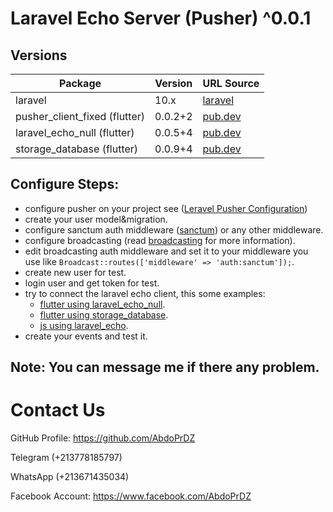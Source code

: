 # Laravel Echo Server (Pusher) ^0.0.1

## Versions

| Package                       | Version   | URL Source                                                             |
| ----------------------------- | --------- | ---------------------------------------------------------------------- |
| laravel                       | 10.x      | [laravel](https://laravel.com/docs/10.x)                               |
| pusher_client_fixed (flutter) | 0.0.2+2   | [pub.dev](https://pub.dev/packages/pusher_client_fixed)                |
| laravel_echo_null (flutter)   | 0.0.5+4   | [pub.dev](https://pub.dev/packages/laravel_echo_null)                  |
| storage_database (flutter)    | 0.0.9+4   | [pub.dev](https://pub.dev/packages/storage_database)                   |

## Configure Steps:

* configure pusher on your project see ([Leravel Pusher Configuration](https://laravel.com/docs/10.x/broadcasting#pusher-channels))
* create your user model&migration.
* configure sanctum auth middleware ([sanctum](https://laravel.com/docs/10.x/sanctum)) or any other middleware.
* configure broadcasting (read [broadcasting](https://laravel.com/docs/10.x/broadcasting) for more information).
* edit broadcasting auth middleware and set it to your middleware you use like ```Broadcast::routes(['middleware' => 'auth:sanctum']);```.
* create new user for test.
* login user and get token for test.
* try to connect the laravel echo client, this some examples:
    * [flutter using laravel_echo_null](https://github.com/AbdoPrDZ/laravel_echo_null/tree/main/example).
    * [flutter using storage_database](https://github.com/AbdoPrDZ/storage_database/tree/main/example).
    * [js using laravel_echo](https://github.com/AbdoPrDZ/Laravel-Echo-Pusher-Server/tree/main/resources/js/bootstrap.js).
* create your events and test it.

## Note: You can message me if there any problem.

# Contact Us

GitHub Profile: <https://github.com/AbdoPrDZ>

Telegram (+213778185797)

WhatsApp (+213671435034)

Facebook Account: <https://www.facebook.com/AbdoPrDZ>
